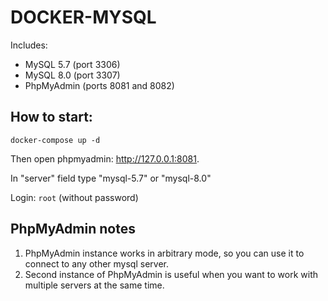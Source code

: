 # DOCKER-MYSQL

Includes:
- MySQL 5.7 (port 3306)
- MySQL 8.0 (port 3307)
- PhpMyAdmin (ports 8081 and 8082)

## How to start:
```shell
docker-compose up -d
```

Then open phpmyadmin: http://127.0.0.1:8081.

In "server" field type "mysql-5.7" or "mysql-8.0"

Login: `root` (without password)

## PhpMyAdmin notes
1. PhpMyAdmin instance works in arbitrary mode, so you can use it to connect to any other mysql server.
2. Second instance of PhpMyAdmin is useful when you want to work with multiple servers at the same time.